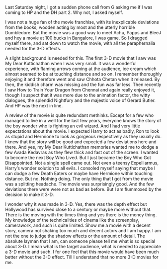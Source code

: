 Last Saturday night, I got a sudden phone call from G asking me if I was coming to HP and the DH part 2. Why not, I asked myself.

I was not a huge fan of the movie franchise, with its inexplicable deviations from the books, wooden acting by most and the utterly
horrible Dumbledore. But the movie was a good way to meet Achu, Papps and BleeJ and hey a movie at 100 bucks in Bangalore, I was 
game. So I dragged myself there, and sat down to watch the movie, with all the paraphernalia needed for the 3-D effects.

A slight background is needed for this. The first 3-D movie that I saw was My Dear Kuttichathan when I was very small. It was a
wonderful experience, with flaming arrows coming at the audience, ice cream which almost seemed to be at touching distance and so 
on. I remember thoroughly enjoying it and therefore went and saw Chhota Chetan when it released. By then, the kiddish charm was
missing and the fun was far less. Then recently I saw How to Train Your Dragon from Chennai and again really enjoyed it, though I 
suspect that it was more due to the animation factor, the witty dialogues, the splendid Nightfury and the majestic voice of Gerard 
Butler. And HP was the next in line.

A review of the movie is quite redundant methinks. Except for a few who managed to live in a well for the last few years, everyone 
knows the story of the boy wonder who is fighting an evil wizard. And I had very little expectations about the movie. I expected 
Harry to act as badly, Ron to look as stupid and Hermione to look as gorgeous respectively as they usually do. I knew that the 
story will be good and expected a few deviations here and there. And yes, my My Dear Kuttichathan memories wanted me to dodge a 
few Avada Kedavras as they flew thick and fast out of the screen. I wanted to become the next Boy Who Lived. But I just became the
Boy Who Got Disappointed. Not a single spell came out. Not even a teensy Expelliarmus, Harry’s wonder solution to all evils. I 
consoled myself saying that maybe I can dodge a few Death Eaters or maybe have Hermione within touching distance. But no. Nothing 
doing. The only thing that I got from the movie was a splitting headache. The movie was surprisingly good. And the few deviations 
there were were not as bad as before. But I am flummoxed by the decision to make it 3-D.


I wonder why it was made in 3-D. Yes, there was the depth effect but Hollywood has survived close to a century or maybe more 
without that. There is the moving with the times thing and yes there is the money thing. My knowledge of the technicalities of 
cinema like the screenplay, camerawork, and such is quite limited. Show me a movie with a decent story, camera not shaking too 
much and decent actors and I am happy. I am not the one to  judge the shadow effects or the amount of detail. The absolute layman
that I am, can someone please tell me what is so special about 3-D. I mean what is the target audience, what is needed to 
appreciate a 3-D movie and such. I for one feel that this movie would have been much better without the 3-D effect. Till I 
understand that no more 3-D movies for me.
